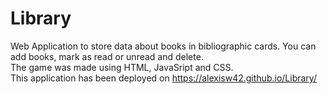 # Library
Web Application to store data about books in bibliographic cards. You can add books, mark as read or unread and delete.<br>
The game was made using HTML, JavaSript and CSS.<br>
This application has been deployed on https://alexisw42.github.io/Library/